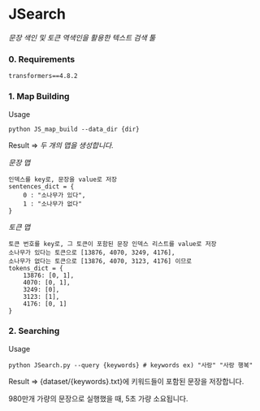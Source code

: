 # JSearch
 
_문장 색인 및 토큰 역색인을 활용한 텍스트 검색 툴_

### 0. Requirements
```
transformers==4.8.2
```

### 1. Map Building 
Usage
```
python JS_map_build --data_dir {dir}
```
Result => _두 개의 맵을 생성합니다._

_문장 맵_
```
인덱스를 key로, 문장을 value로 저장
sentences_dict = {
    0 : "소나무가 있다",
    1 : "소나무가 없다"
}
```

_토큰 맵_
```
토큰 번호를 key로, 그 토큰이 포함된 문장 인덱스 리스트를 value로 저장
소나무가 있다는 토큰으로 [13876, 4070, 3249, 4176],
소나무가 없다는 토큰으로 [13876, 4070, 3123, 4176] 이므로
tokens_dict = {
    13876: [0, 1],
    4070: [0, 1],
    3249: [0],
    3123: [1],
    4176: [0, 1]
}
```

### 2. Searching
Usage
```
python JSearch.py --query {keywords} # keywords ex) "사랑" "사랑 행복"
```
Result => {dataset/{keywords}.txt}에 키워드들이 포함된 문장을 저장합니다.

980만개 가량의 문장으로 실행했을 때, 5초 가량 소요됩니다.
